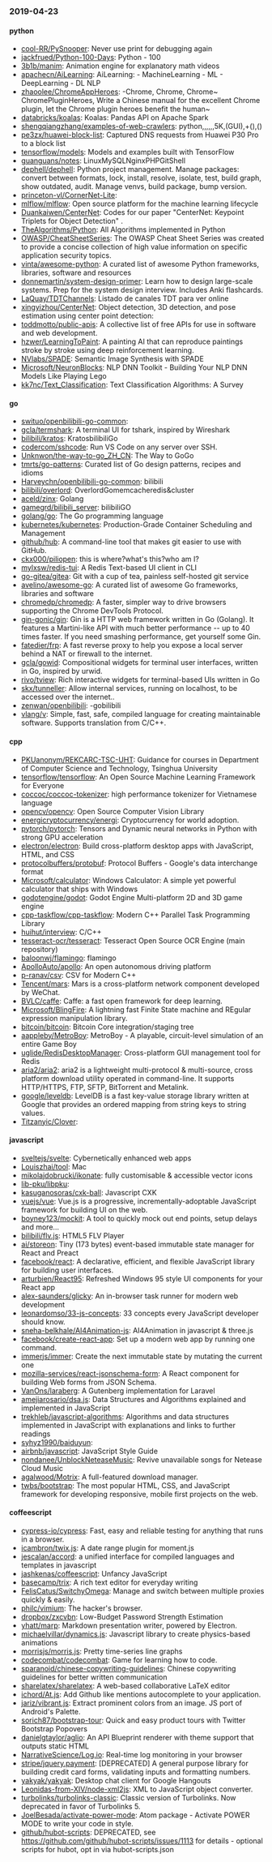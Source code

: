 ### 2019-04-23

#### python
* [cool-RR/PySnooper](https://github.com/cool-RR/PySnooper): Never use print for debugging again
* [jackfrued/Python-100-Days](https://github.com/jackfrued/Python-100-Days): Python - 100
* [3b1b/manim](https://github.com/3b1b/manim): Animation engine for explanatory math videos
* [apachecn/AiLearning](https://github.com/apachecn/AiLearning): AiLearning:  - MachineLearning - ML - DeepLearning - DL NLP
* [zhaoolee/ChromeAppHeroes](https://github.com/zhaoolee/ChromeAppHeroes): -Chrome, Chrome, Chrome~ ChromePluginHeroes, Write a Chinese manual for the excellent Chrome plugin, let the Chrome plugin heroes benefit the human~
* [databricks/koalas](https://github.com/databricks/koalas): Koalas: Pandas API on Apache Spark
* [shengqiangzhang/examples-of-web-crawlers](https://github.com/shengqiangzhang/examples-of-web-crawlers): python,,,,,,5K,(GUI),+(),()
* [pe3zx/huawei-block-list](https://github.com/pe3zx/huawei-block-list): Captured DNS requests from Huawei P30 Pro to a block list
* [tensorflow/models](https://github.com/tensorflow/models): Models and examples built with TensorFlow
* [guanguans/notes](https://github.com/guanguans/notes):  LinuxMySQLNginxPHPGitShell
* [dephell/dephell](https://github.com/dephell/dephell):   Python project management. Manage packages: convert between formats, lock, install, resolve, isolate, test, build graph, show outdated, audit. Manage venvs, build package, bump version.
* [princeton-vl/CornerNet-Lite](https://github.com/princeton-vl/CornerNet-Lite): 
* [mlflow/mlflow](https://github.com/mlflow/mlflow): Open source platform for the machine learning lifecycle
* [Duankaiwen/CenterNet](https://github.com/Duankaiwen/CenterNet): Codes for our paper "CenterNet: Keypoint Triplets for Object Detection" .
* [TheAlgorithms/Python](https://github.com/TheAlgorithms/Python): All Algorithms implemented in Python
* [OWASP/CheatSheetSeries](https://github.com/OWASP/CheatSheetSeries): The OWASP Cheat Sheet Series was created to provide a concise collection of high value information on specific application security topics.
* [vinta/awesome-python](https://github.com/vinta/awesome-python): A curated list of awesome Python frameworks, libraries, software and resources
* [donnemartin/system-design-primer](https://github.com/donnemartin/system-design-primer): Learn how to design large-scale systems. Prep for the system design interview. Includes Anki flashcards.
* [LaQuay/TDTChannels](https://github.com/LaQuay/TDTChannels): Listado de canales TDT para ver online
* [xingyizhou/CenterNet](https://github.com/xingyizhou/CenterNet): Object detection, 3D detection, and pose estimation using center point detection:
* [toddmotto/public-apis](https://github.com/toddmotto/public-apis): A collective list of free APIs for use in software and web development.
* [hzwer/LearningToPaint](https://github.com/hzwer/LearningToPaint): A painting AI that can reproduce paintings stroke by stroke using deep reinforcement learning.
* [NVlabs/SPADE](https://github.com/NVlabs/SPADE): Semantic Image Synthesis with SPADE
* [Microsoft/NeuronBlocks](https://github.com/Microsoft/NeuronBlocks): NLP DNN Toolkit - Building Your NLP DNN Models Like Playing Lego
* [kk7nc/Text_Classification](https://github.com/kk7nc/Text_Classification): Text Classification Algorithms: A Survey

#### go
* [swituo/openbilibili-go-common](https://github.com/swituo/openbilibili-go-common): 
* [gcla/termshark](https://github.com/gcla/termshark): A terminal UI for tshark, inspired by Wireshark
* [bilibili/kratos](https://github.com/bilibili/kratos): KratosbilibiliGo
* [codercom/sshcode](https://github.com/codercom/sshcode): Run VS Code on any server over SSH.
* [Unknwon/the-way-to-go_ZH_CN](https://github.com/Unknwon/the-way-to-go_ZH_CN): The Way to GoGo 
* [tmrts/go-patterns](https://github.com/tmrts/go-patterns): Curated list of Go design patterns, recipes and idioms
* [Harveychn/openbilibili-go-common](https://github.com/Harveychn/openbilibili-go-common):  bilibili  
* [bilibili/overlord](https://github.com/bilibili/overlord): OverlordGomemcacheredis&cluster
* [aceld/zinx](https://github.com/aceld/zinx): Golang
* [gamegrd/bilibili_server](https://github.com/gamegrd/bilibili_server): bilibiliGO 
* [golang/go](https://github.com/golang/go): The Go programming language
* [kubernetes/kubernetes](https://github.com/kubernetes/kubernetes): Production-Grade Container Scheduling and Management
* [github/hub](https://github.com/github/hub): A command-line tool that makes git easier to use with GitHub.
* [ckx000/piliopen](https://github.com/ckx000/piliopen): this is where?what's this?who am I?
* [mylxsw/redis-tui](https://github.com/mylxsw/redis-tui): A Redis Text-based UI client in CLI
* [go-gitea/gitea](https://github.com/go-gitea/gitea): Git with a cup of tea, painless self-hosted git service
* [avelino/awesome-go](https://github.com/avelino/awesome-go): A curated list of awesome Go frameworks, libraries and software
* [chromedp/chromedp](https://github.com/chromedp/chromedp): A faster, simpler way to drive browsers supporting the Chrome DevTools Protocol.
* [gin-gonic/gin](https://github.com/gin-gonic/gin): Gin is a HTTP web framework written in Go (Golang). It features a Martini-like API with much better performance -- up to 40 times faster. If you need smashing performance, get yourself some Gin.
* [fatedier/frp](https://github.com/fatedier/frp): A fast reverse proxy to help you expose a local server behind a NAT or firewall to the internet.
* [gcla/gowid](https://github.com/gcla/gowid): Compositional widgets for terminal user interfaces, written in Go, inspired by urwid.
* [rivo/tview](https://github.com/rivo/tview): Rich interactive widgets for terminal-based UIs written in Go
* [skx/tunneller](https://github.com/skx/tunneller): Allow internal services, running on localhost, to be accessed over the internet..
* [zenwan/openbilibili](https://github.com/zenwan/openbilibili): -gobilibili
* [vlang/v](https://github.com/vlang/v): Simple, fast, safe, compiled language for creating maintainable software. Supports translation from C/C++.

#### cpp
* [PKUanonym/REKCARC-TSC-UHT](https://github.com/PKUanonym/REKCARC-TSC-UHT):  Guidance for courses in Department of Computer Science and Technology, Tsinghua University
* [tensorflow/tensorflow](https://github.com/tensorflow/tensorflow): An Open Source Machine Learning Framework for Everyone
* [coccoc/coccoc-tokenizer](https://github.com/coccoc/coccoc-tokenizer): high performance tokenizer for Vietnamese language
* [opencv/opencv](https://github.com/opencv/opencv): Open Source Computer Vision Library
* [energicryptocurrency/energi](https://github.com/energicryptocurrency/energi): Cryptocurrency for world adoption.
* [pytorch/pytorch](https://github.com/pytorch/pytorch): Tensors and Dynamic neural networks in Python with strong GPU acceleration
* [electron/electron](https://github.com/electron/electron): Build cross-platform desktop apps with JavaScript, HTML, and CSS
* [protocolbuffers/protobuf](https://github.com/protocolbuffers/protobuf): Protocol Buffers - Google's data interchange format
* [Microsoft/calculator](https://github.com/Microsoft/calculator): Windows Calculator: A simple yet powerful calculator that ships with Windows
* [godotengine/godot](https://github.com/godotengine/godot): Godot Engine  Multi-platform 2D and 3D game engine
* [cpp-taskflow/cpp-taskflow](https://github.com/cpp-taskflow/cpp-taskflow): Modern C++ Parallel Task Programming Library
* [huihut/interview](https://github.com/huihut/interview):  C/C++
* [tesseract-ocr/tesseract](https://github.com/tesseract-ocr/tesseract): Tesseract Open Source OCR Engine (main repository)
* [baloonwj/flamingo](https://github.com/baloonwj/flamingo): flamingo 
* [ApolloAuto/apollo](https://github.com/ApolloAuto/apollo): An open autonomous driving platform
* [p-ranav/csv](https://github.com/p-ranav/csv): CSV for Modern C++
* [Tencent/mars](https://github.com/Tencent/mars): Mars is a cross-platform network component developed by WeChat.
* [BVLC/caffe](https://github.com/BVLC/caffe): Caffe: a fast open framework for deep learning.
* [Microsoft/BlingFire](https://github.com/Microsoft/BlingFire): A lightning fast Finite State machine and REgular expression manipulation library.
* [bitcoin/bitcoin](https://github.com/bitcoin/bitcoin): Bitcoin Core integration/staging tree
* [aappleby/MetroBoy](https://github.com/aappleby/MetroBoy): MetroBoy - A playable, circuit-level simulation of an entire Game Boy
* [uglide/RedisDesktopManager](https://github.com/uglide/RedisDesktopManager):  Cross-platform GUI management tool for Redis
* [aria2/aria2](https://github.com/aria2/aria2): aria2 is a lightweight multi-protocol & multi-source, cross platform download utility operated in command-line. It supports HTTP/HTTPS, FTP, SFTP, BitTorrent and Metalink.
* [google/leveldb](https://github.com/google/leveldb): LevelDB is a fast key-value storage library written at Google that provides an ordered mapping from string keys to string values.
* [Titzanyic/Clover](https://github.com/Titzanyic/Clover): 

#### javascript
* [sveltejs/svelte](https://github.com/sveltejs/svelte): Cybernetically enhanced web apps
* [Louiszhai/tool](https://github.com/Louiszhai/tool): Mac
* [mikolajdobrucki/ikonate](https://github.com/mikolajdobrucki/ikonate): fully customisable & accessible vector icons
* [lib-pku/libpku](https://github.com/lib-pku/libpku): 
* [kasuganosoras/cxk-ball](https://github.com/kasuganosoras/cxk-ball):  Javascript  CXK 
* [vuejs/vue](https://github.com/vuejs/vue):  Vue.js is a progressive, incrementally-adoptable JavaScript framework for building UI on the web.
* [boyney123/mockit](https://github.com/boyney123/mockit): A tool to quickly mock out end points, setup delays and more...
* [bilibili/flv.js](https://github.com/bilibili/flv.js): HTML5 FLV Player
* [ai/storeon](https://github.com/ai/storeon): Tiny (173 bytes) event-based immutable state manager for React and Preact
* [facebook/react](https://github.com/facebook/react): A declarative, efficient, and flexible JavaScript library for building user interfaces.
* [arturbien/React95](https://github.com/arturbien/React95):  Refreshed Windows 95 style UI components for your React app
* [alex-saunders/glicky](https://github.com/alex-saunders/glicky):  An in-browser task runner for modern web development
* [leonardomso/33-js-concepts](https://github.com/leonardomso/33-js-concepts):  33 concepts every JavaScript developer should know.
* [sneha-belkhale/AI4Animation-js](https://github.com/sneha-belkhale/AI4Animation-js): AI4Animation in javascript & three.js
* [facebook/create-react-app](https://github.com/facebook/create-react-app): Set up a modern web app by running one command.
* [immerjs/immer](https://github.com/immerjs/immer): Create the next immutable state by mutating the current one
* [mozilla-services/react-jsonschema-form](https://github.com/mozilla-services/react-jsonschema-form): A React component for building Web forms from JSON Schema.
* [VanOns/laraberg](https://github.com/VanOns/laraberg): A Gutenberg implementation for Laravel
* [amejiarosario/dsa.js](https://github.com/amejiarosario/dsa.js): Data Structures and Algorithms explained and implemented in JavaScript
* [trekhleb/javascript-algorithms](https://github.com/trekhleb/javascript-algorithms):  Algorithms and data structures implemented in JavaScript with explanations and links to further readings
* [syhyz1990/baiduyun](https://github.com/syhyz1990/baiduyun):  
* [airbnb/javascript](https://github.com/airbnb/javascript): JavaScript Style Guide
* [nondanee/UnblockNeteaseMusic](https://github.com/nondanee/UnblockNeteaseMusic): Revive unavailable songs for Netease Cloud Music
* [agalwood/Motrix](https://github.com/agalwood/Motrix): A full-featured download manager.
* [twbs/bootstrap](https://github.com/twbs/bootstrap): The most popular HTML, CSS, and JavaScript framework for developing responsive, mobile first projects on the web.

#### coffeescript
* [cypress-io/cypress](https://github.com/cypress-io/cypress): Fast, easy and reliable testing for anything that runs in a browser.
* [icambron/twix.js](https://github.com/icambron/twix.js):  A date range plugin for moment.js
* [jescalan/accord](https://github.com/jescalan/accord): a unified interface for compiled languages and templates in javascript
* [jashkenas/coffeescript](https://github.com/jashkenas/coffeescript): Unfancy JavaScript
* [basecamp/trix](https://github.com/basecamp/trix): A rich text editor for everyday writing
* [FelisCatus/SwitchyOmega](https://github.com/FelisCatus/SwitchyOmega): Manage and switch between multiple proxies quickly & easily.
* [philc/vimium](https://github.com/philc/vimium): The hacker's browser.
* [dropbox/zxcvbn](https://github.com/dropbox/zxcvbn): Low-Budget Password Strength Estimation
* [yhatt/marp](https://github.com/yhatt/marp): Markdown presentation writer, powered by Electron.
* [michaelvillar/dynamics.js](https://github.com/michaelvillar/dynamics.js): Javascript library to create physics-based animations
* [morrisjs/morris.js](https://github.com/morrisjs/morris.js): Pretty time-series line graphs
* [codecombat/codecombat](https://github.com/codecombat/codecombat): Game for learning how to code.
* [sparanoid/chinese-copywriting-guidelines](https://github.com/sparanoid/chinese-copywriting-guidelines): Chinese copywriting guidelines for better written communication
* [sharelatex/sharelatex](https://github.com/sharelatex/sharelatex): A web-based collaborative LaTeX editor
* [ichord/At.js](https://github.com/ichord/At.js): Add Github like mentions autocomplete to your application.
* [jariz/vibrant.js](https://github.com/jariz/vibrant.js): Extract prominent colors from an image. JS port of Android's Palette.
* [sorich87/bootstrap-tour](https://github.com/sorich87/bootstrap-tour): Quick and easy product tours with Twitter Bootstrap Popovers
* [danielgtaylor/aglio](https://github.com/danielgtaylor/aglio): An API Blueprint renderer with theme support that outputs static HTML
* [NarrativeScience/Log.io](https://github.com/NarrativeScience/Log.io): Real-time log monitoring in your browser
* [stripe/jquery.payment](https://github.com/stripe/jquery.payment): [DEPRECATED] A general purpose library for building credit card forms, validating inputs and formatting numbers.
* [yakyak/yakyak](https://github.com/yakyak/yakyak): Desktop chat client for Google Hangouts
* [Leonidas-from-XIV/node-xml2js](https://github.com/Leonidas-from-XIV/node-xml2js): XML to JavaScript object converter.
* [turbolinks/turbolinks-classic](https://github.com/turbolinks/turbolinks-classic): Classic version of Turbolinks. Now deprecated in favor of Turbolinks 5.
* [JoelBesada/activate-power-mode](https://github.com/JoelBesada/activate-power-mode): Atom package - Activate POWER MODE to write your code in style.
* [github/hubot-scripts](https://github.com/github/hubot-scripts): DEPRECATED, see https://github.com/github/hubot-scripts/issues/1113 for details - optional scripts for hubot, opt in via hubot-scripts.json
